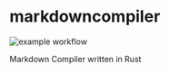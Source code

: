 # markdowncompiler

![example workflow](https://github.com/makk4/markdowncompiler/actions/workflows/rust.yml/badge.svg)

Markdown Compiler written in Rust
